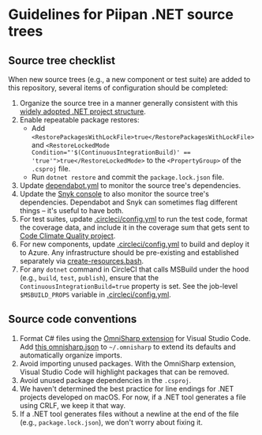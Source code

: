 # Guidelines for Piipan .NET source trees

## Source tree checklist

When new source trees (e.g., a new component or test suite) are added to this repository, several items of configuration should be completed:

1. Organize the source tree in a manner generally consistent with this [widely adopted .NET project structure](https://gist.github.com/davidfowl/ed7564297c61fe9ab814).
1. Enable repeatable package restores:
   * Add `<RestorePackagesWithLockFile>true</RestorePackagesWithLockFile>` and `<RestoreLockedMode Condition="'$(ContinuousIntegrationBuild)' == 'true'">true</RestoreLockedMode>` to the `<PropertyGroup>` of the `.csproj` file.
   * Run `dotnet restore` and commit the `package.lock.json` file.
1. Update [dependabot.yml](/.github/dependabot.yml) to monitor the source tree's dependencies.
1. Update the [Snyk console](https://app.snyk.io/org/18fpiipan/projects) to also monitor the source tree's dependencies. Dependabot and Snyk can sometimes flag different things – it's useful to have both.
1. For test suites, update [.circleci/config.yml](/.circleci/config.yml) to run the test code, format the coverage data, and include it in the coverage sum that gets sent to [Code Climate Quality project](https://codeclimate.com/github/18F/piipan).
1. For new components, update [.circleci/config.yml](/.circleci/config.yml) to build and deploy it to Azure. Any infrastructure should be pre-existing and established separately via [create-resources.bash](/iac/create-resources.bash).
1. For any `dotnet` command in CircleCI that calls MSBuild under the hood (e.g., `build`, `test`, `publish`), ensure that the `ContinuousIntegrationBuild=true` property is set. See the job-level `$MSBUILD_PROPS` variable in [.circleci/config.yml](/.circleci/config.yml).

## Source code conventions

1. Format C# files using the [OmniSharp extension](https://github.com/OmniSharp/omnisharp-vscode) for Visual Studio Code. Add [this omnisharp.json](/tools/omnisharp.json) to `~/.omnisharp` to extend its defaults and automatically organize imports.
1. Avoid importing unused packages. With the OmniSharp extension, Visual Studio Code will highlight packages that can be removed.
1. Avoid unused package dependencies in the `.csproj`.
1. We haven't determined the best practice for line endings for .NET projects developed on macOS. For now, if a .NET tool generates a file using CRLF, we keep it that way.
1. If a .NET tool generates files without a newline at the end of the file (e.g., `package.lock.json`), we don't worry about fixing it.
